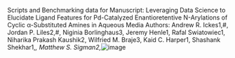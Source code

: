 Scripts and Benchmarking data for Manuscript: Leveraging Data Science to Elucidate Ligand Features for Pd-Catalyzed Enantioretentive N-Arylations of Cyclic α-Substituted Amines in Aqueous Media
Authors: Andrew R. Ickes1,#, Jordan P. Liles2,#, Niginia Borlinghaus3, Jeremy Henle1, Rafal Swiatowiec1, Niharika Prakash Kaushik2, Wilfried M. Braje3, Kaid C. Harper1, Shashank Shekhar1,*, Matthew S. Sigman2,*![image](https://github.com/user-attachments/assets/52a4c7bf-4c94-40d1-951e-20f0184c6922)

